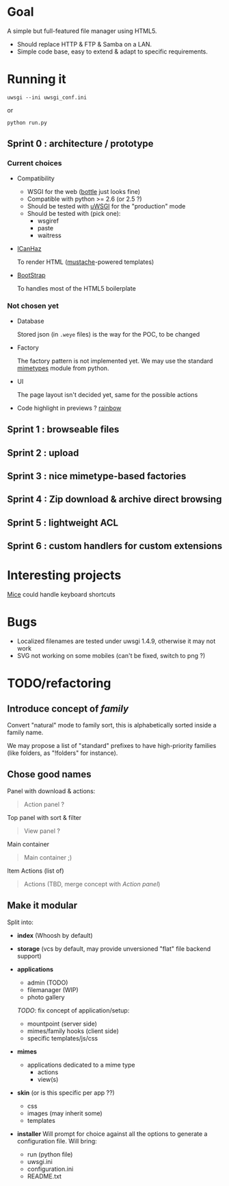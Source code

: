 # Goal

A simple but full-featured file manager using HTML5.

- Should replace HTTP & FTP & Samba on a LAN.
- Simple code base, easy to extend & adapt to specific requirements.


# Running it

    uwsgi --ini uwsgi_conf.ini

or

    python run.py


## Sprint 0 : architecture / prototype

### Current choices

- Compatibility

    - WSGI for the web ([bottle](http://bottlepy.org/docs/dev/) just looks fine)
    - Compatible with python >= 2.6 (or 2.5 ?)
    - Should be tested with [uWSGI](http://projects.unbit.it/uwsgi/) for the "production" mode
    - Should be tested with (pick one):
        - wsgiref
        - paste
        - waitress

- [ICanHaz](http://icanhazjs.com/)

    To render HTML ([mustache](http://mustache.github.com/mustache.5.html)-powered templates)

- [BootStrap](http://twitter.github.io/bootstrap/)

    To handles most of the HTML5 boilerplate

### Not chosen yet

- Database

    Stored json (in `.weye` files) is the way for the POC, to be changed

- Factory

    The factory pattern is not implemented yet. We may use the standard [mimetypes](http://docs.python.org/2/library/mimetypes.html) module from python.

- UI
    
    The page layout isn't decided yet, same for the possible actions

- Code highlight in previews ? [rainbow](https://github.com/ccampbell/rainbow/)

## Sprint 1 : browseable files

## Sprint 2 : upload

## Sprint 3 : nice mimetype-based factories

## Sprint 4 : Zip download & archive direct browsing

## Sprint 5 : lightweight ACL

## Sprint 6 : custom handlers for custom extensions


# Interesting projects

[Mice](http://craig.is/killing/mice) could handle keyboard shortcuts

# Bugs

- Localized filenames are tested under uwsgi 1.4.9, otherwise it may not work
- SVG not working on some mobiles (can't be fixed, switch to png ?)

# TODO/refactoring

## Introduce concept of *family*

Convert "natural" mode to family sort, this is alphabetically sorted inside a family name.

We may propose a list of "standard" prefixes to have high-priority families (like folders, as "!folders" for instance).

## Chose good names

Panel with download & actions:
>  Action panel ?

Top panel with sort & filter
> View panel ?

Main container
> Main container ;)

Item Actions (list of)
> Actions (TBD, merge concept with *Action panel*)

## Make it modular

Split into:

- **index** (Whoosh by default)
- **storage** (vcs by default, may provide unversioned "flat" file backend support)
- **applications**
    - admin (TODO)
    - filemanager (WIP)
    - photo gallery
    
  _TODO_: fix concept of application/setup:
   - mountpoint (server side)
   - mimes/family hooks (client side)
   - specific templates/js/css


- **mimes**
    - applications dedicated to a mime type
        - actions
        - view(s)
- **skin** (or is this specific per app ??)
    - css
    - images (may inherit some)
    - templates
- **installer**
    Will prompt for choice against all the options to generate a configuration file.
    Will bring:
    - run (python file)
    - uwsgi.ini
    - configuration.ini
    - README.txt

